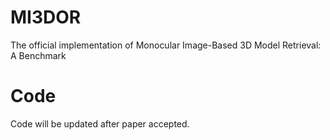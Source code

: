 # MI3DOR
The official implementation of Monocular Image-Based 3D Model Retrieval: A Benchmark



# Code
Code will be updated after paper accepted.
